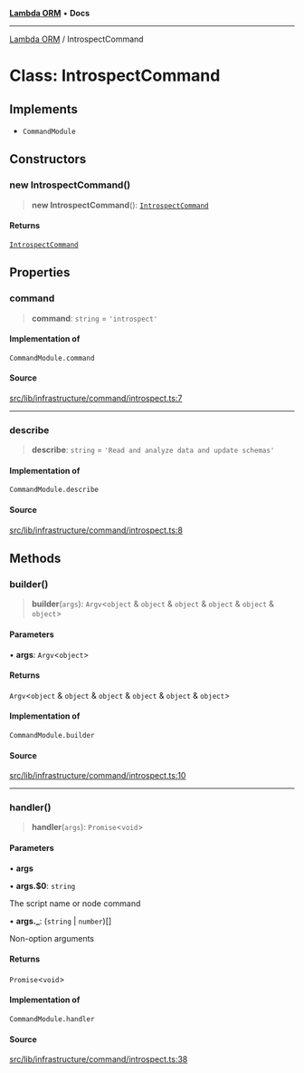 [**Lambda ORM**](../README.md) • **Docs**

***

[Lambda ORM](../README.md) / IntrospectCommand

# Class: IntrospectCommand

## Implements

- `CommandModule`

## Constructors

### new IntrospectCommand()

> **new IntrospectCommand**(): [`IntrospectCommand`](IntrospectCommand.md)

#### Returns

[`IntrospectCommand`](IntrospectCommand.md)

## Properties

### command

> **command**: `string` = `'introspect'`

#### Implementation of

`CommandModule.command`

#### Source

[src/lib/infrastructure/command/introspect.ts:7](https://github.com/lambda-orm/lambdaorm-cli/blob/30101ce1a86702ef155744728c8b0f15d7d5e344/src/lib/infrastructure/command/introspect.ts#L7)

***

### describe

> **describe**: `string` = `'Read and analyze data and update schemas'`

#### Implementation of

`CommandModule.describe`

#### Source

[src/lib/infrastructure/command/introspect.ts:8](https://github.com/lambda-orm/lambdaorm-cli/blob/30101ce1a86702ef155744728c8b0f15d7d5e344/src/lib/infrastructure/command/introspect.ts#L8)

## Methods

### builder()

> **builder**(`args`): `Argv`\<`object` & `object` & `object` & `object` & `object` & `object`\>

#### Parameters

• **args**: `Argv`\<`object`\>

#### Returns

`Argv`\<`object` & `object` & `object` & `object` & `object` & `object`\>

#### Implementation of

`CommandModule.builder`

#### Source

[src/lib/infrastructure/command/introspect.ts:10](https://github.com/lambda-orm/lambdaorm-cli/blob/30101ce1a86702ef155744728c8b0f15d7d5e344/src/lib/infrastructure/command/introspect.ts#L10)

***

### handler()

> **handler**(`args`): `Promise`\<`void`\>

#### Parameters

• **args**

• **args.$0**: `string`

The script name or node command

• **args.\_**: (`string` \| `number`)[]

Non-option arguments

#### Returns

`Promise`\<`void`\>

#### Implementation of

`CommandModule.handler`

#### Source

[src/lib/infrastructure/command/introspect.ts:38](https://github.com/lambda-orm/lambdaorm-cli/blob/30101ce1a86702ef155744728c8b0f15d7d5e344/src/lib/infrastructure/command/introspect.ts#L38)
